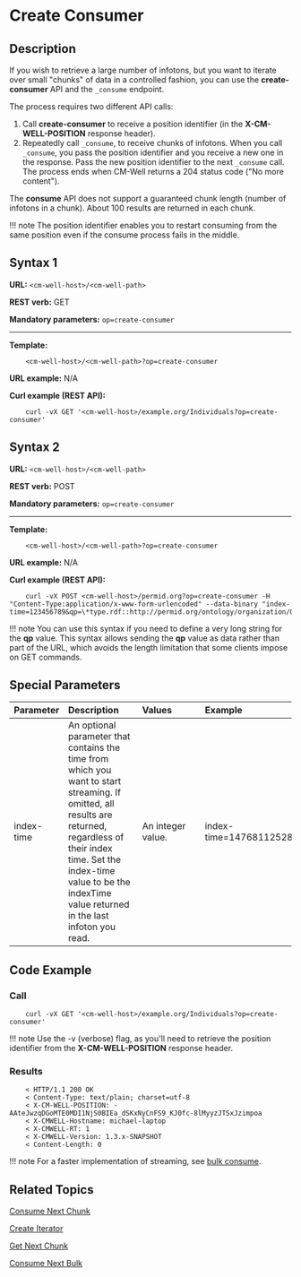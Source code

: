 # Create Consumer

## Description

If you wish to retrieve a large number of infotons, but you want to iterate over small "chunks" of data in a controlled fashion, you can use the **create-consumer** API and the `_consume` endpoint. 

The process requires two different API calls:

1. Call **create-consumer** to receive a position identifier (in the **X-CM-WELL-POSITION** response header).
2. Repeatedly call `_consume`, to receive chunks of infotons. When you call `_consume`, you pass the position identifier and you receive a new one in the response. Pass the new position identifier to the next `_consume` call. The process ends when CM-Well returns a 204 status code ("No more content").

The **consume** API does not support a guaranteed chunk length (number of infotons in a chunk). About 100 results are returned in each chunk.

!!! note
	The position identifier enables you to restart consuming from the same position even if the consume process fails in the middle.

## Syntax 1

**URL:** ```<cm-well-host>/<cm-well-path>```

**REST verb:** GET

**Mandatory parameters:** ```op=create-consumer```

----------

**Template:**

```
    <cm-well-host>/<cm-well-path>?op=create-consumer
```

**URL example:** N/A

**Curl example (REST API):**

```
    curl -vX GET '<cm-well-host>/example.org/Individuals?op=create-consumer'
```

## Syntax 2

**URL:** ```<cm-well-host>/<cm-well-path>```

**REST verb:** POST

**Mandatory parameters:** ```op=create-consumer```

----------

**Template:**

```
    <cm-well-host>/<cm-well-path>?op=create-consumer
```

**URL example:** N/A

**Curl example (REST API):**

```
    curl -vX POST <cm-well-host>/permid.org?op=create-consumer -H "Content-Type:application/x-www-form-urlencoded" --data-binary "index-time=123456789&qp=\*type.rdf::http://permid.org/ontology/organization/Organization,\*type.rdf::http://ont.com/mdaas/Organization"
```

!!! note
	You can use this syntax if you need to define a very long string for the **qp** value. This syntax allows sending the **qp** value as data rather than part of the URL, which avoids the length limitation that some clients impose on GET commands.

## Special Parameters

Parameter | Description&nbsp;&nbsp;&nbsp;&nbsp;&nbsp;&nbsp; |  Values&nbsp;&nbsp;&nbsp;&nbsp;&nbsp;&nbsp;&nbsp;&nbsp;&nbsp;&nbsp; | Example
:----------|:-------------|:--------|:---------
index-time | An optional parameter that contains the time from which you want to start streaming. If omitted, all results are returned, regardless of their index time. Set the index-time value to be the indexTime value returned in the last infoton you read. | An integer value. | index-time=1476811252896

## Code Example

### Call

```
    curl -vX GET '<cm-well-host>/example.org/Individuals?op=create-consumer'
```

!!! note
	Use the -v (verbose) flag, as you'll need to retrieve the position identifier from the **X-CM-WELL-POSITION** response header.

### Results

```
    < HTTP/1.1 200 OK
    < Content-Type: text/plain; charset=utf-8
    < X-CM-WELL-POSITION: -AAteJwzqDGoMTE0MDI1NjS0BIEa_dSKxNyCnFS9_KJ0fc-8lMyyzJTSxJzimpoa
    < X-CMWELL-Hostname: michael-laptop
    < X-CMWELL-RT: 1
    < X-CMWELL-Version: 1.3.x-SNAPSHOT
    < Content-Length: 0
```

!!! note
	For a faster implementation of streaming, see [bulk consume](API.Stream.ConsumeNextBulk.md).

## Related Topics

[Consume Next Chunk](API.Stream.ConsumeNextChunk.md)

[Create Iterator](API.Stream.CreateIterator.md)

[Get Next Chunk](API.Stream.GetNextChunk.md)

[Consume Next Bulk](API.Stream.ConsumeNextBulk.md)



